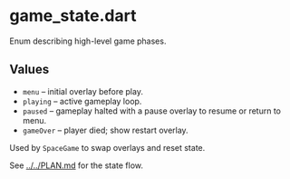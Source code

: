 # game_state.dart

Enum describing high-level game phases.

## Values

- `menu` – initial overlay before play.
- `playing` – active gameplay loop.
- `paused` – gameplay halted with a pause overlay to resume or return to menu.
- `gameOver` – player died; show restart overlay.

Used by `SpaceGame` to swap overlays and reset state.

See [../../PLAN.md](../../PLAN.md) for the state flow.
